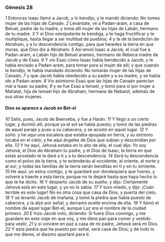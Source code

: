### Génesis 28

_1_ Entonces Isaac llamó a Jacob, y lo bendijo, y le mandó diciendo: No tomes mujer de las hijas de Canaán. 
_2_ Levántate, ve a Padan-aram, a casa de Betuel, padre de tu madre, y toma allí mujer de las hijas de Labán, hermano de tu madre. 
_3_ Y el Dios omnipotente te bendiga, y te haga fructificar y te multiplique, hasta llegar a ser multitud de pueblos; 
_4_ y te dé la bendición de Abraham, y a tu descendencia contigo, para que heredes la tierra en que moras, que Dios dio a Abraham. 
_5_ Así envió Isaac a Jacob, el cual fue a Padan-aram, a Labán hijo de Betuel arameo, hermano de Rebeca madre de Jacob y de Esaú. 
_6_ Y vio Esaú cómo Isaac había bendecido a Jacob, y le había enviado a Padan-aram, para tomar para sí mujer de allí; y que cuando le bendijo, le había mandado diciendo: No tomarás mujer de las hijas de Canaán; 
_7_ y que Jacob había obedecido a su padre y a su madre, y se había ido a Padan-aram. 
_8_ Vio asimismo Esaú que las hijas de Canaán parecían mal a Isaac su padre; 
_9_ y se fue Esaú a Ismael, y tomó para sí por mujer a Mahalat, hija de Ismael hijo de Abraham, hermana de Nebaiot, además de sus otras mujeres. 

#### Dios se aparece a Jacob en Bet-el

_10_ Salió, pues, Jacob de Beerseba, y fue a Harán. 
_11_ Y llegó a un cierto lugar, y durmió allí, porque ya el sol se había puesto; y tomó de las piedras de aquel paraje y puso a su cabecera, y se acostó en aquel lugar. 
_12_ Y soñó: y he aquí una escalera que estaba apoyada en tierra, y su extremo tocaba en el cielo; y he aquí ángeles de Dios que subían y descendían por ella. 
_13_ Y he aquí, Jehová estaba en lo alto de ella, el cual dijo: Yo soy Jehová, el Dios de Abraham tu padre, y el Dios de Isaac; la tierra en que estás acostado te la daré a ti y a tu descendencia. 
_14_ Será tu descendencia como el polvo de la tierra, y te extenderás al occidente, al oriente, al norte y al sur; y todas las familias de la tierra serán benditas en ti y en tu simiente. 
_15_ He aquí, yo estoy contigo, y te guardaré por dondequiera que fueres, y volveré a traerte a esta tierra; porque no te dejaré hasta que haya hecho lo que te he dicho. 
_16_ Y despertó Jacob de su sueño, y dijo: Ciertamente Jehová está en este lugar, y yo no lo sabía. 
_17_ Y tuvo miedo, y dijo: ¡Cuán terrible es este lugar! No es otra cosa que casa de Dios, y puerta del cielo. 
_18_ Y se levantó Jacob de mañana, y tomó la piedra que había puesto de cabecera, y la alzó por señal, y derramó aceite encima de ella. 
_19_ Y llamó el nombre de aquel lugar Bet-el, aunque Luz era el nombre de la ciudad primero. 
_20_ E hizo Jacob voto, diciendo: Si fuere Dios conmigo, y me guardare en este viaje en que voy, y me diere pan para comer y vestido para vestir, 
_21_ y si volviere en paz a casa de mi padre, Jehová será mi Dios. 
_22_ Y esta piedra que he puesto por señal, será casa de Dios; y de todo lo que me dieres, el diezmo apartaré para ti. 


